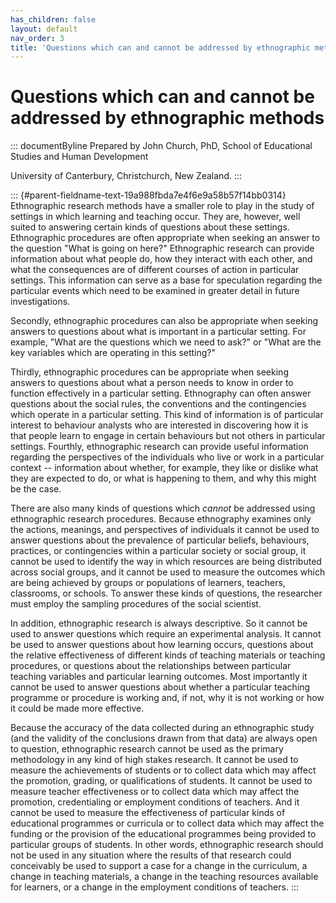 ```yaml
---
has_children: false
layout: default
nav_order: 3
title: 'Questions which can and cannot be addressed by ethnographic methods '
---
```

# Questions which can and cannot be addressed by ethnographic methods 


::: documentByline
Prepared by John Church, PhD, School of Educational Studies and Human
Development

University of Canterbury, Christchurch, New Zealand.
:::

::: {#parent-fieldname-text-19a988fbda7e4f6e9a58b57f14bb0314}
Ethnographic research methods have a smaller role to play in the study
of settings in which learning and teaching occur. They are, however,
well suited to answering certain kinds of questions about these
settings. Ethnographic procedures are often appropriate when seeking an
answer to the question "What is going on here?" Ethnographic research
can provide information about what people do, how they interact with
each other, and what the consequences are of different courses of action
in particular settings. This information can serve as a base for
speculation regarding the particular events which need to be examined in
greater detail in future investigations.

Secondly, ethnographic procedures can also be appropriate when seeking
answers to questions about what is important in a particular setting.
For example, "What are the questions which we need to ask?" or "What are
the key variables which are operating in this setting?"

Thirdly, ethnographic procedures can be appropriate when seeking answers
to questions about what a person needs to know in order to function
effectively in a particular setting. Ethnography can often answer
questions about the social rules, the conventions and the contingencies
which operate in a particular setting. This kind of information is of
particular interest to behaviour analysts who are interested in
discovering how it is that people learn to engage in certain behaviours
but not others in particular settings. Fourthly, ethnographic research
can provide useful information regarding the perspectives of the
individuals who live or work in a particular context -- information
about whether, for example, they like or dislike what they are expected
to do, or what is happening to them, and why this might be the case.

There are also many kinds of questions which *cannot* be addressed using
ethnographic research procedures. Because ethnography examines only the
actions, meanings, and perspectives of individuals it cannot be used to
answer questions about the prevalence of particular beliefs, behaviours,
practices, or contingencies within a particular society or social group,
it cannot be used to identify the way in which resources are being
distributed across social groups, and it cannot be used to measure the
outcomes which are being achieved by groups or populations of learners,
teachers, classrooms, or schools. To answer these kinds of questions,
the researcher must employ the sampling procedures of the social
scientist.

In addition, ethnographic research is always descriptive. So it cannot
be used to answer questions which require an experimental analysis. It
cannot be used to answer questions about how learning occurs, questions
about the relative effectiveness of different kinds of teaching
materials or teaching procedures, or questions about the relationships
between particular teaching variables and particular learning outcomes.
Most importantly it cannot be used to answer questions about whether a
particular teaching programme or procedure is working and, if not, why
it is not working or how it could be made more effective.

Because the accuracy of the data collected during an ethnographic study
(and the validity of the conclusions drawn from that data) are always
open to question, ethnographic research cannot be used as the primary
methodology in any kind of high stakes research. It cannot be used to
measure the achievements of students or to collect data which may affect
the promotion, grading, or qualifications of students. It cannot be used
to measure teacher effectiveness or to collect data which may affect the
promotion, credentialing or employment conditions of teachers. And it
cannot be used to measure the effectiveness of particular kinds of
educational programmes or curricula or to collect data which may affect
the funding or the provision of the educational programmes being
provided to particular groups of students. In other words, ethnographic
research should not be used in any situation where the results of that
research could conceivably be used to support a case for a change in the
curriculum, a change in teaching materials, a change in the teaching
resources available for learners, or a change in the employment
conditions of teachers.
:::
